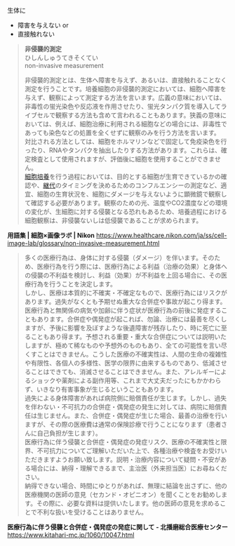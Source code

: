 
生体に
- 障害を与えない
	or
- 直接触れない



>**非侵襲的測定**  
	ひしんしゅうてきそくてい  
	non-invasive measurement
>
>	非侵襲的測定とは、生体へ障害を与えず、あるいは、直接触れることなく測定を行うことです。培養細胞の非侵襲的測定においては、細胞へ障害を与えず、観察によって測定する方法を言います。広義の意味においては、非毒性の蛍光染色や反応液を作用させたり、蛍光タンパク質を導入してライブセルで観察する方法も含めて言われることもあります。狭義の意味においては、例えば、細胞治療に利用される細胞などの場合には、非毒性であっても染色などの処置を全くせずに観察のみを行う方法を言います。  
>	対比される方法としては、細胞をホルマリンなどで固定して免疫染色を行ったり、RNAやタンパクを抽出したりする方法があります。これらは、確定検査として使用されますが、評価後に細胞を使用することができません。  
>	[細胞培養](https://www.healthcare.nikon.com/ja/ss/cell-image-lab/glossary/cell-culture.html)を行う過程においては、目的とする細胞が生育できているかの確認や、[継代](https://www.healthcare.nikon.com/ja/ss/cell-image-lab/glossary/passage.html)のタイミングを決めるためのコンフルエンシーの測定など、適宜、細胞の生育状況を、細胞にダメージを与えないように顕微鏡で観察して確認する必要があります。観察のための光、温度やCO2濃度などの環境の変化が、生細胞に対する侵襲となる恐れもあるため、培養過程における細胞観察は、非侵襲ないしは低侵襲であることが求められます。

**用語集 | 細胞×画像ラボ | Nikon**
https://www.healthcare.nikon.com/ja/ss/cell-image-lab/glossary/non-invasive-measurement.html

> 多くの医療行為は、身体に対する侵襲（ダメージ）を伴います。そのため、医療行為を行う際には、医療行為による利益（治療の効果）と身体への侵襲の不利益を検討し、利益（効果）が不利益を上回る場合に、その医療行為を行うことを決定します。  
> しかし、医療は本質的に不確実・不確定なもので、医療行為にはリスクがあります。過失がなくとも予期せぬ重大な合併症や事故が起こり得ます。医療行為と無関係の病気や加齢に伴う症状が医療行為の前後に発症することもあります。合併症や偶発症が起これば、勿論、治療には最善を尽くしますが、予後に影響を及ぼすような後遺障害が残存したり、時に死亡に至ることもあり得ます。予想される重要・重大な合併症については説明いたしますが、極めて稀なものや予想外のものもあり、全ての可能性を言い尽くすことはできません。こうした医療の不確実性は、人間の生命の複雑性や有限性、各個人の多様性、医学の限界に由来するものであり、低減させることはできても、消滅させることはできません。また、アレルギーによるショックや薬剤による副作用等、これまで大丈夫だったにもかかわらず、いきなり有害事象が生じるということもあります。  
> 過失による身体障害があれば病院側に賠償責任が生じます。しかし、過失を伴わない・不可抗力の合併症・偶発症の発生に対しては、病院に賠償責任は生じません。また、合併症・偶発症が生じた場合、最善の治療を行いますが、その際の医療費は通常の保険診療で行うことになります（患者さんに自己負担が生じます）。  
> 医療行為に伴う侵襲と合併症・偶発症の発症リスク、医療の不確実性と限界、不可抗力についてご理解いただいた上で、各種治療や検査をお受けいただきますようお願い致します。説明・治療内容について疑問・不安がある場合には、納得・理解できるまで、主治医（外来担当医）にお尋ねください。  
> 納得できない場合、時間にゆとりがあれば、無理に結論を出さずに、他の医療機関の医師の意見（セカンド・オピニオン）を聞くことをお勧めします。その際に、必要な資料は提供いたします。他の医師の意見を求めることで不利な扱いを受けることはありません。

**医療行為に伴う侵襲と合併症・偶発症の発症に関して - 北播磨総合医療センター**
https://www.kitahari-mc.jp/1060/10047.html